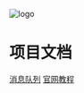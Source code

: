 ![logo](assets/_media/icon.svg)

<h1>项目文档</h1>

<p>
	<a href="#/RGP-MESSAGE/01.introduction/background.md">消息队列</a>
	<a href="https://docsify.js.org/#/zh-cn/quickstart">官网教程</a>
</p>